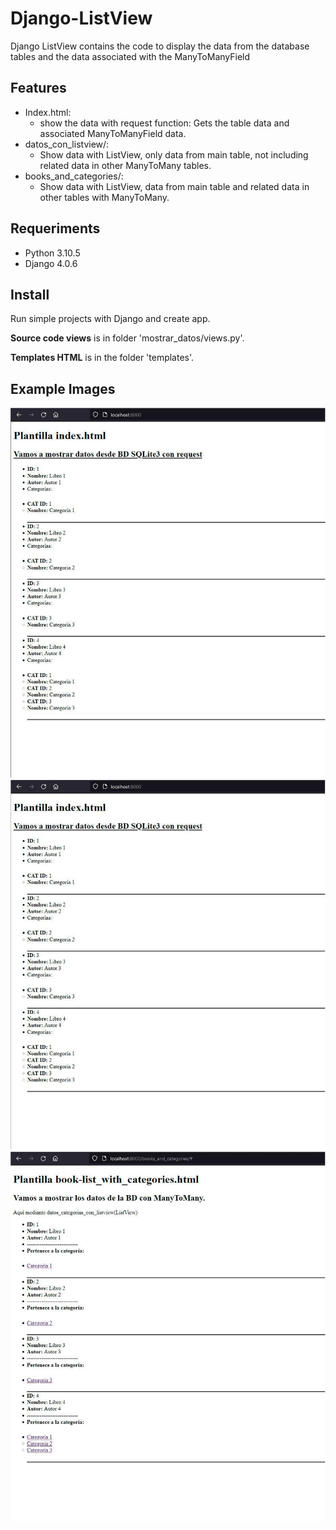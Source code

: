 # Django-ListView
Django ListView contains the code to display the data from the database tables and the data associated with the ManyToManyField


<h2>Features</h2>
    
<ul>
    <li>Index.html:
        <ul>
            <li>show the data with request function:
                Gets the table data and associated ManyToManyField data.</li>
        </ul>
    </li>
    <li>datos_con_listview/:
        <ul>
            <li>Show data with ListView, only data from main table, not including related data in other ManyToMany tables.</li>
        </ul>
    </li>
    <li>books_and_categories/:
        <ul>
            <li>Show data with ListView, data from main table and related data in other tables with ManyToMany.</li>
        </ul>
    </li>
</ul>

<h2>Requeriments</h2>

<ul>
    <li>Python 3.10.5</li>
    <li>Django 4.0.6</li>
</ul>


<h2>Install</h2>
<p>Run simple projects with Django and create app.</p>
<p><strong>Source code views</strong> is in folder 'mostrar_datos/views.py'.</p>
<p><strong>Templates HTML</strong> is in the folder 'templates'.</p>



<h2>Example Images</h2>
<img src="https://github.com/javisof/Django-ListView/blob/main/sample-images/index.jpg" />
<img src="https://github.com/javisof/Django-ListView/blob/main/sample-images/datos_con_listview.jpg" />
<img src="https://github.com/javisof/Django-ListView/blob/main/sample-images/books_and_categories.jpg" />
